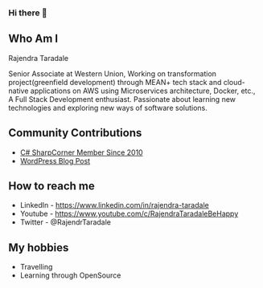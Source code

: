 ### Hi there 👋

## Who Am I 

Rajendra Taradale

Senior Associate at Western Union, Working on transformation project(greenfield development) through MEAN+ tech stack and cloud-native applications on AWS using Microservices architecture, Docker, etc., A Full Stack Development enthusiast. Passionate about learning new technologies and exploring new ways of software solutions.

##  Community Contributions
  - [C# SharpCorner Member Since 2010](https://www.c-sharpcorner.com/members/rajendra-taradale3)
  - [WordPress Blog Post](https://rajendrataradale.wordpress.com/)

## How to reach me 
- LinkedIn - https://www.linkedin.com/in/rajendra-taradale
- Youtube - https://www.youtube.com/c/RajendraTaradaleBeHappy
- Twitter - @RajendrTaradale

## My hobbies
- Travelling
- Learning through OpenSource
